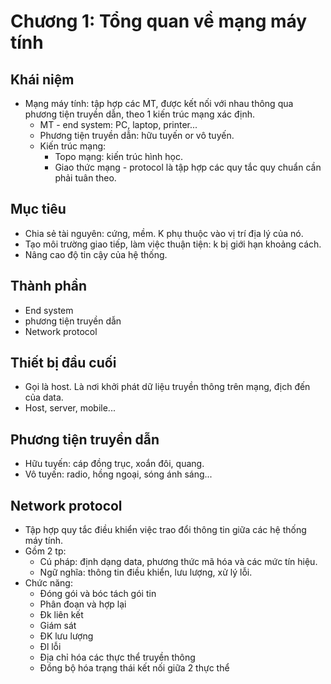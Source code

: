 # Chương 1: Tổng quan về mạng máy tính
## Khái niệm
- Mạng máy tính: tập hợp các MT, được kết nối với nhau thông qua phương tiện truyền dẫn, theo 1 kiến trúc mạng xác định.
	+ MT - end system: PC, laptop, printer...
	+ Phương tiện truyền dẫn: hữu tuyến or vô tuyến.
	+ Kiến trúc mạng:
		+ Topo mạng: kiến trúc hình học.
		+ Giao thức mạng - protocol là tập hợp các quy tắc quy chuẩn cần phải tuân theo.

## Mục tiêu
- Chia sẻ tài nguyên: cứng, mềm. K phụ thuộc vào vị trí địa lý của nó.
- Tạo môi trường giao tiếp, làm việc thuận tiện: k bị giới hạn khoảng cách.
- Nâng cao độ tin cậy của hệ thống.

## Thành phần
- End system
- phương tiện truyền dẫn
- Network protocol

## Thiết bị đầu cuối
- Gọi là host. Là nơi khởi phát dữ liệu truyền thông trên mạng, địch đến của data.
- Host, server, mobile...

## Phương tiện truyền dẫn
- Hữu tuyến: cáp đồng trục, xoắn đôi, quang.
- Vô tuyến: radio, hồng ngoại, sóng ánh sáng...

## Network protocol
- Tập hợp quy tắc điều khiển việc trao đổi thông tin giữa các hệ thống máy tính.
- Gồm 2 tp:
	+ Cú pháp: định dạng data, phương thức mã hóa và các mức tín hiệu.
	+ Ngữ nghĩa: thông tin điều khiển, lưu lượng, xử lý lỗi.
- Chức năng:
	+ Đóng gói và bóc tách gói tin
	+ Phân đoạn và hợp lại
	+ Đk liên kết
	+ Giám sát
	+ ĐK lưu lượng
	+ Đl lỗi
	+ Địa chỉ hóa các thực thể truyền thông
	+ Đồng bộ hóa trạng thái kết nối giữa 2 thực thể

